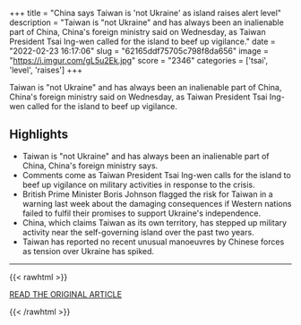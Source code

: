 +++
title = "China says Taiwan is 'not Ukraine' as island raises alert level"
description = "Taiwan is \"not Ukraine\" and has always been an inalienable part of China, China's foreign ministry said on Wednesday, as Taiwan President Tsai Ing-wen called for the island to beef up vigilance."
date = "2022-02-23 16:17:06"
slug = "62165ddf75705c798f8da656"
image = "https://i.imgur.com/gL5u2Ek.jpg"
score = "2346"
categories = ['tsai', 'level', 'raises']
+++

Taiwan is \"not Ukraine\" and has always been an inalienable part of China, China's foreign ministry said on Wednesday, as Taiwan President Tsai Ing-wen called for the island to beef up vigilance.

## Highlights

- Taiwan is "not Ukraine" and has always been an inalienable part of China, China's foreign ministry says.
- Comments come as Taiwan President Tsai Ing-wen calls for the island to beef up vigilance on military activities in response to the crisis.
- British Prime Minister Boris Johnson flagged the risk for Taiwan in a warning last week about the damaging consequences if Western nations failed to fulfil their promises to support Ukraine's independence.
- China, which claims Taiwan as its own territory, has stepped up military activity near the self-governing island over the past two years.
- Taiwan has reported no recent unusual manoeuvres by Chinese forces as tension over Ukraine has spiked.

---

{{< rawhtml >}}
  <p class="article-category">
    <a target="_blank" href="https://www.reuters.com/world/asia-pacific/taiwan-says-must-raise-alertness-over-ukraine-crisis-2022-02-23/">READ THE ORIGINAL ARTICLE</a>
  </p>
{{< /rawhtml >}}
